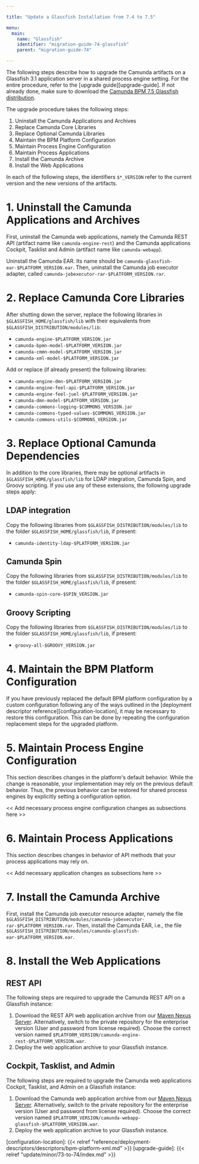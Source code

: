 ```yaml
---

title: "Update a Glassfish Installation from 7.4 to 7.5"

menu:
  main:
    name: "Glassfish"
    identifier: "migration-guide-74-glassfish"
    parent: "migration-guide-74"

---
```


The following steps describe how to upgrade the Camunda artifacts on a Glassfish 3.1 application server in a shared process engine setting. For the entire procedure, refer to the [upgrade guide][upgrade-guide]. If not already done, make sure to download the [Camunda BPM 7.5 Glassfish distribution](https://app.camunda.com/nexus/content/groups/public/org/camunda/bpm/glassfish/camunda-bpm-glassfish/).

The upgrade procedure takes the following steps:

1. Uninstall the Camunda Applications and Archives
2. Replace Camunda Core Libraries
3. Replace Optional Camunda Libraries
4. Maintain the BPM Platform Configuration
5. Maintain Process Engine Configuration
6. Maintain Process Applications
7. Install the Camunda Archive
8. Install the Web Applications

In each of the following steps, the identifiers `$*_VERSION` refer to the current version and the new versions of the artifacts.

# 1. Uninstall the Camunda Applications and Archives

First, uninstall the Camunda web applications, namely the Camunda REST API (artifact name like `camunda-engine-rest`) and the Camunda applications Cockpit, Tasklist and Admin (artifact name like `camunda-webapp`).

Uninstall the Camunda EAR. Its name should be `camunda-glassfish-ear-$PLATFORM_VERSION.ear`. Then, uninstall the Camunda job executor adapter, called `camunda-jobexecutor-rar-$PLATFORM_VERSION.rar`.

# 2. Replace Camunda Core Libraries

After shutting down the server, replace the following libraries in `$GLASSFISH_HOME/glassfish/lib` with their equivalents from `$GLASSFISH_DISTRIBUTION/modules/lib`:

* `camunda-engine-$PLATFORM_VERSION.jar`
* `camunda-bpmn-model-$PLATFORM_VERSION.jar`
* `camunda-cmmn-model-$PLATFORM_VERSION.jar`
* `camunda-xml-model-$PLATFORM_VERSION.jar`

Add or replace (if already present) the following libraries:

* `camunda-engine-dmn-$PLATFORM_VERSION.jar`
* `camunda-engine-feel-api-$PLATFORM_VERSION.jar`
* `camunda-engine-feel-juel-$PLATFORM_VERSION.jar`
* `camunda-dmn-model-$PLATFORM_VERSION.jar`
* `camunda-commons-logging-$COMMONS_VERSION.jar`
* `camunda-commons-typed-values-$COMMONS_VERSION.jar`
* `camunda-commons-utils-$COMMONS_VERSION.jar`

# 3. Replace Optional Camunda Dependencies

In addition to the core libraries, there may be optional artifacts in `$GLASSFISH_HOME/glassfish/lib` for LDAP integration, Camunda Spin, and Groovy scripting. If you use any of these extensions, the following upgrade steps apply:

## LDAP integration

Copy the following libraries from `$GLASSFISH_DISTRIBUTION/modules/lib` to the folder `$GLASSFISH_HOME/glassfish/lib`, if present:

* `camunda-identity-ldap-$PLATFORM_VERSION.jar`

## Camunda Spin

Copy the following libraries from `$GLASSFISH_DISTRIBUTION/modules/lib` to the folder `$GLASSFISH_HOME/glassfish/lib`, if present:

* `camunda-spin-core-$SPIN_VERSION.jar`

## Groovy Scripting

Copy the following libraries from `$GLASSFISH_DISTRIBUTION/modules/lib` to the folder `$GLASSFISH_HOME/glassfish/lib`, if present:

* `groovy-all-$GROOVY_VERSION.jar`

# 4. Maintain the BPM Platform Configuration

If you have previously replaced the default BPM platform configuration by a custom configuration following any of the ways outlined in the [deployment descriptor reference][configuration-location], it may be necessary to restore this configuration. This can be done by repeating the configuration replacement steps for the upgraded platform.

# 5. Maintain Process Engine Configuration

This section describes changes in the platform's default behavior. While the change is reasonable, your implementation may rely on the previous default behavior. Thus, the previous behavior can be restored for shared process engines by explicitly setting a configuration option.

<< Add necessary process engine configuration changes as subsections here >>

# 6. Maintain Process Applications

This section describes changes in behavior of API methods that your process applications may rely on.

<< Add necessary application changes as subsections here >>

# 7. Install the Camunda Archive

First, install the Camunda job executor resource adapter, namely the file `$GLASSFISH_DISTRIBUTION/modules/camunda-jobexecutor-rar-$PLATFORM_VERSION.rar`. Then, install the Camunda EAR, i.e., the file `$GLASSFISH_DISTRIBUTION/modules/camunda-glassfish-ear-$PLATFORM_VERSION.ear`.

# 8. Install the Web Applications

## REST API

The following steps are required to upgrade the Camunda REST API on a Glassfish instance:

1. Download the REST API web application archive from our [Maven Nexus Server](https://app.camunda.com/nexus/content/groups/public/org/camunda/bpm/camunda-engine-rest/). Alternatively, switch to the private repository for the enterprise version (User and password from license required). Choose the correct version named `$PLATFORM_VERSION/camunda-engine-rest-$PLATFORM_VERSION.war`.
2. Deploy the web application archive to your Glassfish instance.

## Cockpit, Tasklist, and Admin

The following steps are required to upgrade the Camunda web applications Cockpit, Tasklist, and Admin on a Glassfish instance:

1. Download the Camunda web application archive from our [Maven Nexus Server](https://app.camunda.com/nexus/content/groups/public/org/camunda/bpm/webapp/camunda-webapp-glassfish/). Alternatively, switch to the private repository for the enterprise version (User and password from license required). Choose the correct version named `$PLATFORM_VERSION/camunda-webapp-glassfish-$PLATFORM_VERSION.war`.
2. Deploy the web application archive to your Glassfish instance.

[configuration-location]: {{< relref "reference/deployment-descriptors/descriptors/bpm-platform-xml.md" >}}
[upgrade-guide]: {{< relref "update/minor/73-to-74/index.md" >}}
